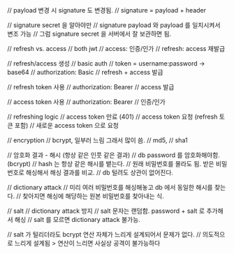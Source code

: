 // payload 변경 시 signature 도 변경됨.
// signature = payload + header

// signature secret 을 알아야만
// signature payload 와 payload 를 일치시켜서 변조 가능
// 그럼 signature secret 을 서버에서 잘 보관하면 됨.

// refresh vs. access
// both jwt
// access: 인증/인가
// refresh: access 재발급

// refresh/access 생성
// basic auth
// token = username:password -> base64
// authorization: Basic <token>
// refresh + access 발급

// refresh token 사용
// authorization: Bearer <refresh-token>
// access 발급

// access token 사용
// authorization: Bearer <access-token>
// 인증/인가

// refreshing logic
// access token 만료 (401)
// access token 요청 (refresh 토큰 포함)
// 새로운 access token 으로 요청

// encryption
// bcrypt, 일부러 느림 그래서 많이 씀.
// md5,
// sha1

// 암호화 결과 - 해시 (항상 같은 인풋 같은 결과)
// db password 를 암호화해야함. (bcrypt)
// hash 는 항상 같은 해시를 뱉는다.
// 원래 비밀번호를 몰라도 됨. 받은 비밀번호로 해싱해서 해싱 결과를 비교.
// db 털려도 상관이 없어진다.

// dictionary attack
// 미리 여러 비밀번호를 해싱해놓고 db 에서 동일한 해시를 찾는다.
// 찾아지면 해싱에 해당하는 원본 비밀번호를 찾아내는 식.

// salt
// dictionary attack 방지
// salt 문자는 랜덤함. password + salt 로 추가해서 해싱
// salt 를 모르면 dictionary attack 불가능.

// salt 가 털리더라도 bcrypt 연산 자체가 느리게 설계되어서 문제가 없다.
// 의도적으로 느리게 설계됨 > 연산이 느리면 사실상 공격이 불가능하다
